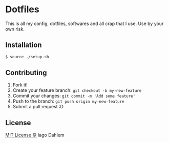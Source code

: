# Dotfiles

This is all my config, dotfiles, softwares and all crap that I use. Use by your own risk.

## Installation

```sh
$ source ./setup.sh
```

## Contributing

1. Fork it!
2. Create your feature branch: `git checkout -b my-new-feature`
3. Commit your changes: `git commit -m 'Add some feature'`
4. Push to the branch: `git push origin my-new-feature`
5. Submit a pull request :D

## License

[MIT License ©](http://iagodahlem.mit-license.org/) Iago Dahlem
